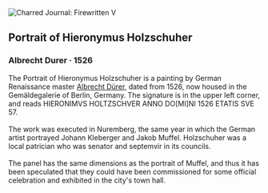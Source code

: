 <div class="artwork-of-the-day">
  <div class="container">
    <div class="img-wrapper">
      <img
        src="https://uploads7.wikiart.org/images/albrecht-durer/portrait-of-hieronymus-holzschuher-1526.jpg!Large.jpg"
        alt="Charred Journal: Firewritten V" />
    </div>
    <div class="artwork-detail">
      <div class="artwork-origin"> 
        <h2 class="artwork-name">Portrait of Hieronymus Holzschuher</h2>
        <h3 class="artist">
          Albrecht Durer
                    ·  1526
        </h3>
      </div>
      <p class="description">
        <span class="artwork-description-text ng-binding" ng-bind-html="viewModel.ArtworkOfTheDay.Description | unsafe">The Portrait of Hieronymus Holzschuher is a painting by German Renaissance master <a target="_blank" href="/en/albrecht-durer">Albrecht Dürer</a>, dated from 1526, now housed in the Gemäldegalerie of Berlin, Germany. The signature is in the upper left corner, and reads HIERONIMVS HOLTZSCHVER ANNO DO[MI]NI 1526 ETATIS SVE 57.
<br>
<br>The work was executed in Nuremberg, the same year in which the German artist portrayed Johann Kleberger and Jakob Muffel. Holzschuher was a local patrician who was senator and septemvir in its councils.
<br>
<br>The panel has the same dimensions as the portrait of Muffel, and thus it has been speculated that they could have been commissioned for some official celebration and exhibited in the city's town hall.</span>
                        <div class="text-shadow-container" ng-show="showShadow" style=""></div>
      </p>
    </div>
  </div>

</div>
